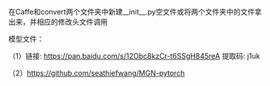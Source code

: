 在Caffe和convert两个文件夹中新建__init__.py空文件或将两个文件夹中的文件拿出来，并相应的修改头文件调用

模型文件：

（1）链接: https://pan.baidu.com/s/12Obc8kzCr-t6SSgH845reA 提取码: j1uk

（2）https://github.com/seathiefwang/MGN-pytorch
